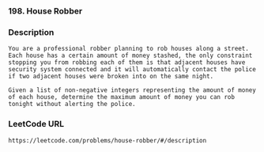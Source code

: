 ### 198. House Robber

### Description
	You are a professional robber planning to rob houses along a street. Each house has a certain amount of money stashed, the only constraint stopping you from robbing each of them is that adjacent houses have security system connected and it will automatically contact the police if two adjacent houses were broken into on the same night.

	Given a list of non-negative integers representing the amount of money of each house, determine the maximum amount of money you can rob tonight without alerting the police.

### LeetCode URL
	https://leetcode.com/problems/house-robber/#/description
